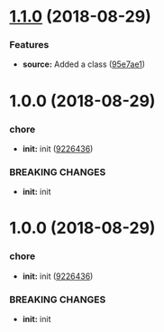 # [1.1.0](https://github.com/shairez/test-semantic/compare/framework7_1.0.0...framework7_1.1.0) (2018-08-29)


### Features

* **source:** Added a class ([95e7ae1](https://github.com/shairez/test-semantic/commit/95e7ae1))

# 1.0.0 (2018-08-29)


### chore

* **init:** init ([9226436](https://github.com/shairez/test-semantic/commit/9226436))


### BREAKING CHANGES

* **init:** init

# 1.0.0 (2018-08-29)


### chore

* **init:** init ([9226436](https://github.com/shairez/test-semantic/commit/9226436))


### BREAKING CHANGES

* **init:** init
